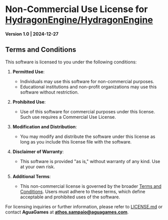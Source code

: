 # Non-Commercial Use License for [HydragonEngine/HydragonEngine](https://github.com/Agua-Games/HydragonEngine)

**Version 1.0 | 2024-12-27**

## Terms and Conditions

This software is licensed to you under the following conditions:

1. **Permitted Use**:
   - Individuals may use this software for non-commercial purposes.
   - Educational institutions and non-profit organizations may use this software without restriction.

2. **Prohibited Use**:
   - Use of this software for commercial purposes under this license. Such use requires a Commercial Use License.

3. **Modification and Distribution**:
   - You may modify and distribute the software under this license as long as you include this license file with the software.

4. **Disclaimer of Warranty**:
   - This software is provided "as is," without warranty of any kind. Use at your own risk.
  
5. **Additional Terms**:
   - This non-commercial license is governed by the broader [Terms and Conditions](./Software-Terms-Conditions.md). Users must adhere to these terms, which define acceptable and prohibited uses of the software.

For licensing inquiries or further information, please refer to [LICENSE.md](./LICENSE.md) or contact **AguaGames** at **athos.sampaio@aguagames.com**.
